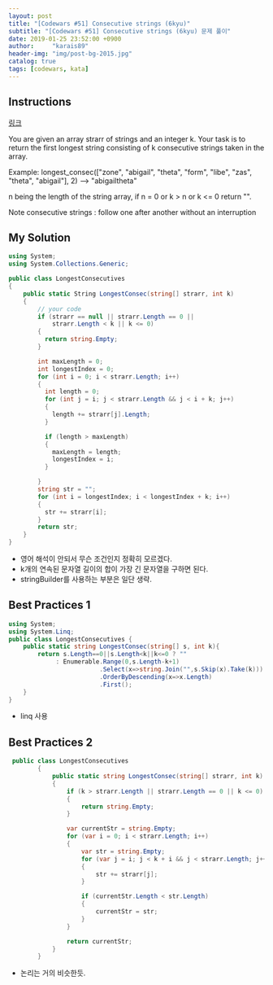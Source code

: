 ```yaml
---
layout: post
title: "[Codewars #51] Consecutive strings (6kyu)"
subtitle: "[Codewars #51] Consecutive strings (6kyu) 문제 풀이"
date: 2019-01-25 23:52:00 +0900
author:     "karais89"
header-img: "img/post-bg-2015.jpg"
catalog: true
tags: [codewars, kata]
---
```


## Instructions

[링크](https://www.codewars.com/kata/56a5d994ac971f1ac500003e/train/csharp)

You are given an array strarr of strings and an integer k. Your task is to return the first longest string consisting of k consecutive strings taken in the array.

Example:
longest_consec(["zone", "abigail", "theta", "form", "libe", "zas", "theta", "abigail"], 2) --> "abigailtheta"

n being the length of the string array, if n = 0 or k > n or k <= 0 return "".

Note
consecutive strings : follow one after another without an interruption

## My Solution

```csharp
using System;
using System.Collections.Generic;

public class LongestConsecutives
{
    public static String LongestConsec(string[] strarr, int k)
    {
        // your code
        if (strarr == null || strarr.Length == 0 ||
            strarr.Length < k || k <= 0)
        {
          return string.Empty;
        }

        int maxLength = 0;
        int longestIndex = 0;
        for (int i = 0; i < strarr.Length; i++)
        {
          int length = 0;
          for (int j = i; j < strarr.Length && j < i + k; j++)
          {
            length += strarr[j].Length;
          }

          if (length > maxLength)
          {
            maxLength = length;
            longestIndex = i;
          }

        }
        string str = "";
        for (int i = longestIndex; i < longestIndex + k; i++)
        {
          str += strarr[i];
        }
        return str;
    }
}
```

- 영어 해석이 안되서 무슨 조건인지 정확히 모르겠다.
- k개의 연속된 문자열 길이의 합이 가장 긴 문자열을 구하면 된다.
- stringBuilder를 사용하는 부분은 일단 생략.

## Best Practices 1

```csharp
using System;
using System.Linq;
public class LongestConsecutives {
    public static string LongestConsec(string[] s, int k){
        return s.Length==0||s.Length<k||k<=0 ? ""
             : Enumerable.Range(0,s.Length-k+1)
                         .Select(x=>string.Join("",s.Skip(x).Take(k)))
                         .OrderByDescending(x=>x.Length)
                         .First();
    }
}
```

- linq 사용

## Best Practices 2

```csharp
 public class LongestConsecutives
        {
            public static string LongestConsec(string[] strarr, int k)
            {
                if (k > strarr.Length || strarr.Length == 0 || k <= 0)
                {
                    return string.Empty;
                }

                var currentStr = string.Empty;
                for (var i = 0; i < strarr.Length; i++)
                {
                    var str = string.Empty;
                    for (var j = i; j < k + i && j < strarr.Length; j++)
                    {
                        str += strarr[j];
                    }

                    if (currentStr.Length < str.Length)
                    {
                        currentStr = str;
                    }
                }

                return currentStr;
            }
        }
```

- 논리는 거의 비슷한듯.
